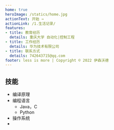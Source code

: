 ```yaml
---
home: true
heroImage: /statics/home.jpg
actionText: 开始 →
actionLink: /1.生活记录/
features:
- title: 教育经历
  details: 重庆大学 自动化|控制工程
- title: 工作经历
  details: 华为技术有限公司
- title: 联系方式
  details: 742643715@qq.com
footer: less is more | Copyright © 2022 伊森沃德
---
```




## 技能

- 编译原理
- 编程语言
  - Java，C
  - Python
- 操作系统
- 
